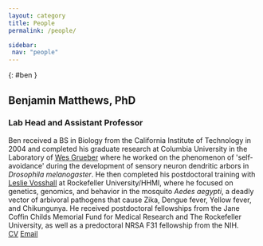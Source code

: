 ```yaml
---
layout: category
title: People
permalink: /people/

sidebar:
 nav: "people"
---
```


{: #ben }

## Benjamin Matthews, PhD
### Lab Head and Assistant Professor

Ben received a BS in Biology from the California Institute of Technology in 2004 and completed his graduate research at Columbia University in the Laboratory of [Wes Grueber](https://grueberlab.neuroscience.columbia.edu) where he worked on the phenomenon of 'self-avoidance' during the development of sensory neuron dendritic arbors in *Drosophila melanogaster*. He then completed his postdoctoral training with [Leslie Vosshall](https://www.rockefeller.edu/research/2355-vosshall-laboratory/) at Rockefeller University/HHMI, where he focused on genetics, genomics, and behavior in the mosquito *Aedes aegypti*, a deadly vector of arbivoral pathogens that cause Zika, Dengue fever, Yellow fever, and Chikungunya. He received postdoctoral fellowships from the Jane Coffin Childs Memorial Fund for Medical Research and The Rockefeller University, as well as a predoctoral NRSA F31 fellowship from the NIH.<br/>
[CV](/assets/pdf/BenMatthews_CV_20190628.pdf)
[Email](mailto:ben.matthews@zoology.ubc.ca)
